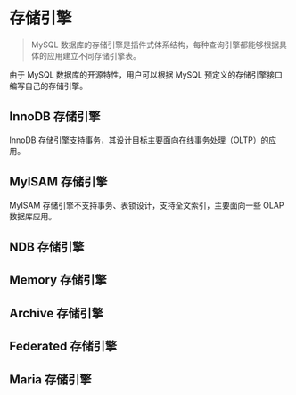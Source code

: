 # 存储引擎

> MySQL 数据库的存储引擎是插件式体系结构，每种查询引擎都能够根据具体的应用建立不同存储引擎表。

由于 MySQL 数据库的开源特性，用户可以根据 MySQL 预定义的存储引擎接口编写自己的存储引擎。

## InnoDB 存储引擎

InnoDB 存储引擎支持事务，其设计目标主要面向在线事务处理（OLTP）的应用。

## MyISAM 存储引擎

MyISAM 存储引擎不支持事务、表锁设计，支持全文索引，主要面向一些 OLAP 数据库应用。

## NDB 存储引擎

## Memory 存储引擎

## Archive 存储引擎

## Federated 存储引擎

## Maria 存储引擎

